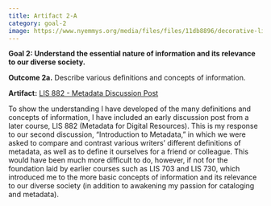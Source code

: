 ```yaml
---
title: Artifact 2-A
category: goal-2
image: https://www.nyemmys.org/media/files/files/11db8896/decorative-line-break-29.png
---
```


**Goal 2: Understand the essential nature of information and its relevance to our diverse society.**

**Outcome 2a.** Describe various definitions and concepts of information.

**Artifact:** [LIS 882 - Metadata Discussion Post](https://docs.google.com/document/d/1Dh5eeqC4Hb1ei3OEH93dMeO86xJyX_bxGA6D5ry66cM/edit?usp=sharing)

To show the understanding I have developed of the many definitions and concepts of information, I have included an early discussion post from a later course, LIS 882 (Metadata for Digital Resources). This is my response to our second discussion, “Introduction to Metadata,” in which we were asked to compare and contrast various writers’ different definitions of metadata, as well as to define it ourselves for a friend or colleague. This would have been much more difficult to do, however, if not for the foundation laid by earlier courses such as LIS 703 and LIS 730, which introduced me to the more basic concepts of information and its relevance to our diverse society (in addition to  awakening my passion for cataloging and metadata).